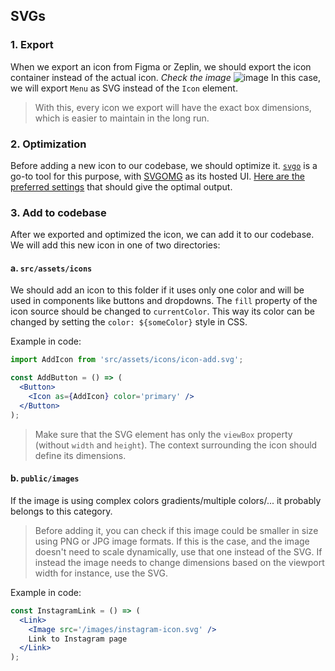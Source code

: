 ## SVGs

### 1. Export

When we export an icon from Figma or Zeplin, we should export the icon container instead of the actual icon. _Check the image_
![image](https://user-images.githubusercontent.com/55184443/115124509-edfa2e80-9fc2-11eb-8386-fa29ad4c0548.png)
In this case, we will export `Menu` as SVG instead of the `Icon` element.

> With this, every icon we export will have the exact box dimensions, which is easier to maintain in the long run.

### 2. Optimization

Before adding a new icon to our codebase, we should optimize it. [`svgo`](https://github.com/svg/svgo) is a go-to tool for this purpose, with [SVGOMG](https://jakearchibald.github.io/svgomg/) as its hosted UI. [Here are the preferred settings](https://gist.github.com/kristian240/bf7be2570e7cc8074718484130d5ae2e) that should give the optimal output.

### 3. Add to codebase

After we exported and optimized the icon, we can add it to our codebase. We will add this new icon in one of two directories:

#### a. `src/assets/icons`

We should add an icon to this folder if it uses only one color and will be used in components like buttons and dropdowns. The `fill` property of the icon source should be changed to `currentColor`. This way its color can be changed by setting the `color: ${someColor}` style in CSS.

Example in code:

```jsx
import AddIcon from 'src/assets/icons/icon-add.svg';

const AddButton = () => (
  <Button>
    <Icon as={AddIcon} color='primary' />
  </Button>
);
```

> Make sure that the SVG element has only the `viewBox` property (without `width` and `height`). The context surrounding the icon should define its dimensions.

#### b. `public/images`

If the image is using complex colors gradients/multiple colors/... it probably belongs to this category.

> Before adding it, you can check if this image could be smaller in size using PNG or JPG image formats. If this is the case, and the image doesn't need to scale dynamically, use that one instead of the SVG. If instead the image needs to change dimensions based on the viewport width for instance, use the SVG.

Example in code:

```jsx
const InstagramLink = () => (
  <Link>
    <Image src='/images/instagram-icon.svg' />
    Link to Instagram page
  </Link>
);
```
